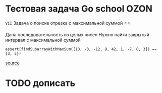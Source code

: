 # Тестовая задача Go school OZON

`VII` Задача о поиске отрезка с максимальной суммой ⭐⭐

Дана последовательность из целых чисел
Нужно найти закрытый  интервал с максимальной суммой
```
assert(findSubarrayWithMaxSum([10, -3, -12, 8, 42, 1, -7, 0, 3]) == {3, 5})
```
[source](https://gist.github.com/rusdevops/d85340e26aeac720c338874492adf637#file-7-md)

# TODO дописать